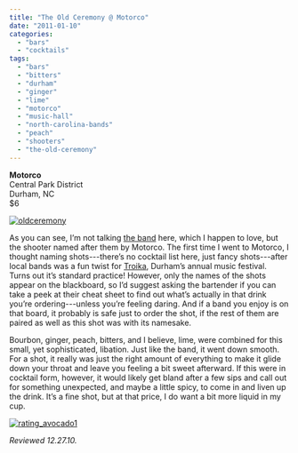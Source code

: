 ```yaml
---
title: "The Old Ceremony @ Motorco"
date: "2011-01-10"
categories: 
  - "bars"
  - "cocktails"
tags: 
  - "bars"
  - "bitters"
  - "durham"
  - "ginger"
  - "lime"
  - "motorco"
  - "music-hall"
  - "north-carolina-bands"
  - "peach"
  - "shooters"
  - "the-old-ceremony"
---
```


**Motorco**\
Central Park District\
Durham, NC\
$6

[![](http://s3.amazonaws.com/thegourmez-wpmedia/2011/01/oldceremony.jpg "oldceremony")](http://s3.amazonaws.com/thegourmez-wpmedia/2011/01/oldceremony.jpg)

As you can see, I’m not talking [the band](http://theoldceremony.com/) here, which I happen to love, but the shooter named after them by Motorco. The first time I went to Motorco, I thought naming shots---there’s no cocktail list here, just fancy shots---after local bands was a fun twist for [Troika](http://troikamusicfestival.org/), Durham’s annual music festival. Turns out it’s standard practice! However, only the names of the shots appear on the blackboard, so I’d suggest asking the bartender if you can take a peek at their cheat sheet to find out what’s actually in that drink you’re ordering---unless you’re feeling daring. And if a band you enjoy is on that board, it probably is safe just to order the shot, if the rest of them are paired as well as this shot was with its namesake.

Bourbon, ginger, peach, bitters, and I believe, lime, were combined for this small, yet sophisticated, libation. Just like the band, it went down smooth. For a shot, it really was just the right amount of everything to make it glide down your throat and leave you feeling a bit sweet afterward. If this were in cocktail form, however, it would likely get bland after a few sips and call out for something unexpected, and maybe a little spicy, to come in and liven up the drink. It’s a fine shot, but at that price, I do want a bit more liquid in my cup.

[![](http://s3.amazonaws.com/thegourmez-wpmedia/2009/02/rating_avocado1.gif "rating_avocado1")](http://s3.amazonaws.com/thegourmez-wpmedia/2009/02/rating_avocado1.gif)

_Reviewed 12.27.10._
